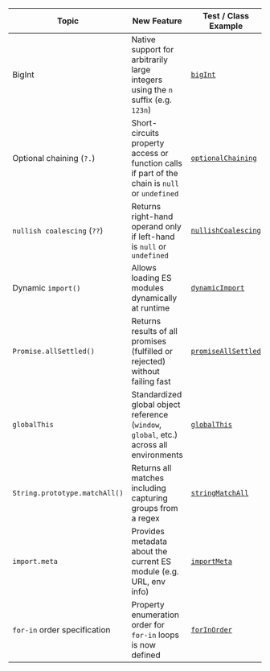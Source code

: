| Topic                          | New Feature                                                                                    | Test / Class Example                                 |
|--------------------------------|------------------------------------------------------------------------------------------------|------------------------------------------------------|
| BigInt                         | Native support for arbitrarily large integers using the `n` suffix (e.g. `123n`)               | [`bigInt`](features/bigInt.js)                       |
| Optional chaining (`?.`)       | Short-circuits property access or function calls if part of the chain is `null` or `undefined` | [`optionalChaining`](features/optionalChaining.js)   |
| `nullish coalescing` (`??`)    | Returns right-hand operand only if left-hand is `null` or `undefined`                          | [`nullishCoalescing`](features/nullishCoalescing.js) |
| Dynamic `import()`             | Allows loading ES modules dynamically at runtime                                               | [`dynamicImport`](features/dynamicImport.js)         |
| `Promise.allSettled()`         | Returns results of all promises (fulfilled or rejected) without failing fast                   | [`promiseAllSettled`](features/promiseAllSettled.js) |
| `globalThis`                   | Standardized global object reference (`window`, `global`, etc.) across all environments        | [`globalThis`](features/globalThis.js)               |
| `String.prototype.matchAll()`  | Returns all matches including capturing groups from a regex                                    | [`stringMatchAll`](features/stringMatchAll.js)       |
| `import.meta`                  | Provides metadata about the current ES module (e.g. URL, env info)                             | [`importMeta`](features/importMeta.mjs)              |
| `for-in` order specification   | Property enumeration order for `for-in` loops is now defined                                   | [`forInOrder`](features/forInOrder.js)               |